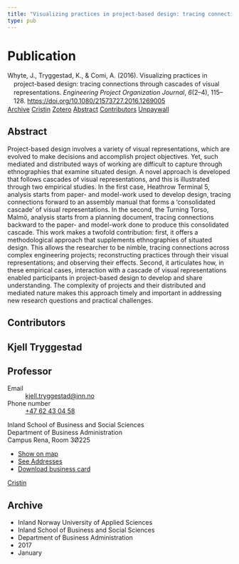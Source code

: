 ```yaml
---
title: "Visualizing practices in project-based design: tracing connections through cascades of visual representations"
type: pub
---
```

<h1>Publication</h1>
<article id="csl-bib-container-2APTP8H7" class="csl-bib-container">
  <div class="csl-bib-body" style="line-height: 1.35; padding-left: 1em; text-indent:-1em;">
  <div class="csl-entry">Whyte, J., Tryggestad, K., &amp; Comi, A. (2016). Visualizing practices in project-based design: tracing connections through cascades of visual representations. <i>Engineering Project Organization Journal</i>, <i>6</i>(2&#x2013;4), 115&#x2013;128. <a href="https://doi.org/10.1080/21573727.2016.1269005">https://doi.org/10.1080/21573727.2016.1269005</a></div>
</div>
  <div class="csl-bib-buttons">
    <a href="#taxonomy-article-2APTP8H7" class="csl-bib-button">Archive</a>
    <a href="https://app.cristin.no/results/show.jsf?id=1442767" alt="Cristin URL" class="csl-bib-button">Cristin</a>
    <a href="http://zotero.org/groups/5022929/items/2APTP8H7" alt="Zotero URL" class="csl-bib-button">Zotero</a>
    <a href="#abstract-article-2APTP8H7" class="csl-bib-button">Abstract</a>
    <a href="#contributors-article-2APTP8H7" class="csl-bib-button">Contributors</a>
    <a href="https://www.tandfonline.com/doi/pdf/10.1080/21573727.2016.1269005?needAccess=true" class="csl-bib-button">Unpaywall</a>
  </div>
  <div id="csl-bib-meta-container-2APTP8H7"></div>
</article>
<div id="csl-bib-meta-2APTP8H7" class="csl-bib-meta">
  <article id="abstract-article-2APTP8H7" class="abstract-article">
    <h1>Abstract</h1>
    Project-based design involves a variety of visual representations, which are evolved to make decisions and accomplish project objectives. Yet, such mediated and distributed ways of working are difficult to capture through ethnographies that examine situated design. A novel approach is developed that follows cascades of visual representations, and this is illustrated through two empirical studies. In the first case, Heathrow Terminal 5, analysis starts from paper- and model-work used to develop design, tracing connections forward to an assembly manual that forms a ‘consolidated cascade’ of visual representations. In the second, the Turning Torso, Malmö, analysis starts from a planning document, tracing connections backward to the paper- and model-work done to produce this consolidated cascade. This work makes a twofold contribution: first, it offers a methodological approach that supplements ethnographies of situated design. This allows the researcher to be nimble, tracing connections across complex engineering projects; reconstructing practices through their visual representations; and observing their effects. Second, it articulates how, in these empirical cases, interaction with a cascade of visual representations enabled participants in project-based design to develop and share understanding. The complexity of projects and their distributed and mediated nature makes this approach timely and important in addressing new research questions and practical challenges.
  </article>
  <article id="contributors-article-2APTP8H7" class="contributors-article">
    <h1>Contributors</h1>
    <div class="personas">
<div class="vrtx-hinn-person-card">
<div class="photo">
<i class="lar la-user-circle missing-person"></i>
</div>
<div class="info">
<hgroup><h1>Kjell Tryggestad</h1>
<h2>Professor</h2>
</hgroup><dl>
<dt>Email</dt>
<dd>
<a href="mailto:kjell.tryggestad@inn.no">kjell.tryggestad@inn.no</a>
</dd>
<dt>Phone number</dt>
<dd><a href="tel:+4762430458">
+47 62 43 04 58
</a></dd>
</dl>
<p>
Inland School of Business and Social Sciences<br>
Department of Business Administration<br>
Campus Rena,
Room 3Ø225
</p>
<ul class="vrtx-hinn-links">
<li><a href="https://www.google.com/maps?q=61.13620,11.37454">Show on map</a></li>
<li><a href="https://www.inn.no/english/find-an-employee/kjell-tryggestad.html#vrtx-hinn-addresses">See Addresses</a></li>
<li><a href="https://www.inn.no/english/find-an-employee/kjell-tryggestad.html?vrtx=vcf">Download business card</a></li>
</ul>
</div>
</div>
<a href="https://app.cristin.no/persons/show.jsf?id=648685" alt="Cristin URL" class="personas-cristin">Cristin</a>
</div>
  </article>
  <article id="taxonomy-article-2APTP8H7" class="taxonomy-article">
    <h1>Archive</h1>
    <ul>
      <li>Inland Norway University of Applied Sciences</li>
      <li>Inland School of Business and Social Sciences</li>
      <li>Department of Business Administration</li>
      <li>2017</li>
      <li>January</li>
    </ul>
  </article>
</div>
